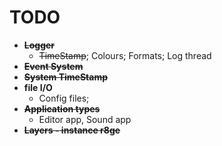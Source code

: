 # TODO

- **~~Logger~~**
  - ~~TimeStamp~~; Colours; Formats; Log thread
- **~~Event System~~**
- **~~System TimeStamp~~**
- **file I/O**
  - Config files; 
- **~~Application types~~**
  - Editor app, Sound app
- **~~Layers - instance r8ge~~**

